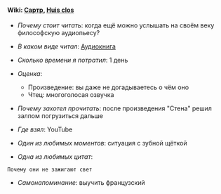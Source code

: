 #### Wiki: [Сартр](https://ru.wikipedia.org/wiki/%D0%A1%D0%B0%D1%80%D1%82%D1%80,_%D0%96%D0%B0%D0%BD-%D0%9F%D0%BE%D0%BB%D1%8C), [Huis clos](https://ru.wikipedia.org/wiki/%D0%97%D0%B0_%D0%B7%D0%B0%D0%BA%D1%80%D1%8B%D1%82%D1%8B%D0%BC%D0%B8_%D0%B4%D0%B2%D0%B5%D1%80%D1%8F%D0%BC%D0%B8_(%D0%BF%D1%8C%D0%B5%D1%81%D0%B0))

* *Почему стоит читать*: когда ещё можно услышать на своём веку философскую аудиопьесу?

* *В каком виде читал*: [Аудиокнига](https://www.youtube.com/watch?v=5b8-8On7Yn4)

* *Сколько времени я потратил*: 1 день

* *Оценка*: 

     - Произведение: вы даже не догадываетесь о чём оно
     - Чтец: многоголосая озвучка

* *Почему захотел прочитать*: после произведения "Стена" решил залпом погрузиться дальше

* *Где взял*: YouTube

* *Один из любимых моментов*: ситуация с зубной щёткой

* *Одна из любимых цитат*:
```
Почему они не зажигают свет 
```
* *Самонапоминание*: выучить французский
